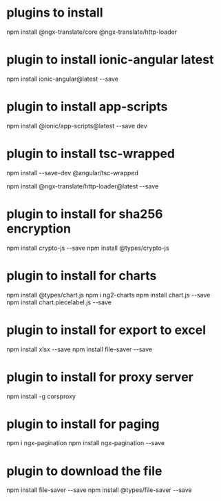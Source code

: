 

# plugins to install

npm install @ngx-translate/core @ngx-translate/http-loader

# plugin to install ionic-angular latest

npm install ionic-angular@latest --save

# plugin to install app-scripts

npm install @ionic/app-scripts@latest --save dev

# plugin to install tsc-wrapped

npm install --save-dev @angular/tsc-wrapped

npm install @ngx-translate/http-loader@latest --save

# plugin to install for sha256 encryption

npm install crypto-js --save
npm install @types/crypto-js

# plugin to install for charts

npm install @types/chart.js
npm i ng2-charts
npm install chart.js --save
npm install chart.piecelabel.js --save

# plugin to install for export to excel

npm install xlsx --save
npm install file-saver --save

# plugin to install for proxy server

npm install -g corsproxy

# plugin to install for paging

npm i ngx-pagination
npm install ngx-pagination --save

# plugin to download the file

npm install file-saver --save
npm install @types/file-saver --save


